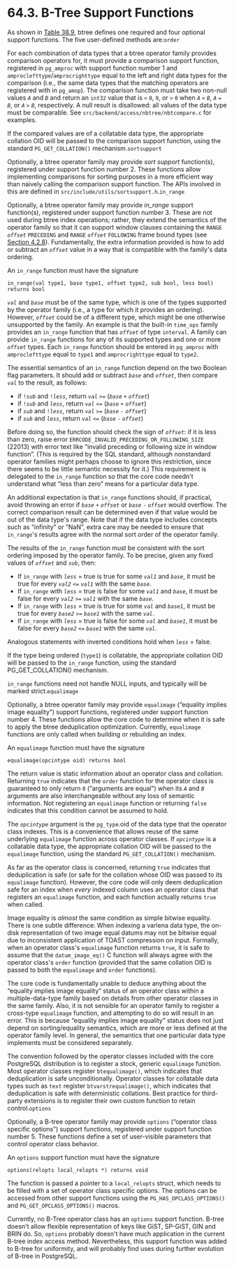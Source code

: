 # 64.3. B-Tree Support Functions

As shown in [Table 38.9](https://www.postgresql.org/docs/14/xindex.html#XINDEX-BTREE-SUPPORT-TABLE), btree defines one required and four optional support functions. The five user-defined methods are:`order`

For each combination of data types that a btree operator family provides comparison operators for, it must provide a comparison support function, registered in `pg_amproc` with support function number 1 and `amproclefttype`/`amprocrighttype` equal to the left and right data types for the comparison \(i.e., the same data types that the matching operators are registered with in `pg_amop`\). The comparison function must take two non-null values _`A`_ and _`B`_ and return an `int32` value that is `<` `0`, `0`, or `>` `0` when _`A`_ `<` _`B`_, _`A`_ `=` _`B`_, or _`A`_ `>` _`B`_, respectively. A null result is disallowed: all values of the data type must be comparable. See `src/backend/access/nbtree/nbtcompare.c` for examples.

If the compared values are of a collatable data type, the appropriate collation OID will be passed to the comparison support function, using the standard `PG_GET_COLLATION()` mechanism.`sortsupport`

Optionally, a btree operator family may provide _sort support_ function\(s\), registered under support function number 2. These functions allow implementing comparisons for sorting purposes in a more efficient way than naively calling the comparison support function. The APIs involved in this are defined in `src/include/utils/sortsupport.h`.`in_range`

Optionally, a btree operator family may provide _in\_range_ support function\(s\), registered under support function number 3. These are not used during btree index operations; rather, they extend the semantics of the operator family so that it can support window clauses containing the `RANGE` _`offset`_ `PRECEDING` and `RANGE` _`offset`_ `FOLLOWING` frame bound types \(see [Section 4.2.8](https://www.postgresql.org/docs/14/sql-expressions.html#SYNTAX-WINDOW-FUNCTIONS)\). Fundamentally, the extra information provided is how to add or subtract an _`offset`_ value in a way that is compatible with the family's data ordering.

An `in_range` function must have the signature

```text
in_range(val type1, base type1, offset type2, sub bool, less bool)
returns bool
```

_`val`_ and _`base`_ must be of the same type, which is one of the types supported by the operator family \(i.e., a type for which it provides an ordering\). However, _`offset`_ could be of a different type, which might be one otherwise unsupported by the family. An example is that the built-in `time_ops` family provides an `in_range` function that has _`offset`_ of type `interval`. A family can provide `in_range` functions for any of its supported types and one or more _`offset`_ types. Each `in_range` function should be entered in `pg_amproc` with `amproclefttype` equal to `type1` and `amprocrighttype` equal to `type2`.

The essential semantics of an `in_range` function depend on the two Boolean flag parameters. It should add or subtract _`base`_ and _`offset`_, then compare _`val`_ to the result, as follows:

* if `!`_`sub`_ and `!`_`less`_, return _`val`_ `>=` \(_`base`_ `+` _`offset`_\)
* if `!`_`sub`_ and _`less`_, return _`val`_ `<=` \(_`base`_ `+` _`offset`_\)
* if _`sub`_ and `!`_`less`_, return _`val`_ `>=` \(_`base`_ `-` _`offset`_\)
* if _`sub`_ and _`less`_, return _`val`_ `<=` \(_`base`_ `-` _`offset`_\)

Before doing so, the function should check the sign of _`offset`_: if it is less than zero, raise error `ERRCODE_INVALID_PRECEDING_OR_FOLLOWING_SIZE` \(22013\) with error text like “invalid preceding or following size in window function”. \(This is required by the SQL standard, although nonstandard operator families might perhaps choose to ignore this restriction, since there seems to be little semantic necessity for it.\) This requirement is delegated to the `in_range` function so that the core code needn't understand what “less than zero” means for a particular data type.

An additional expectation is that `in_range` functions should, if practical, avoid throwing an error if _`base`_ `+` _`offset`_ or _`base`_ `-` _`offset`_ would overflow. The correct comparison result can be determined even if that value would be out of the data type's range. Note that if the data type includes concepts such as “infinity” or “NaN”, extra care may be needed to ensure that `in_range`'s results agree with the normal sort order of the operator family.

The results of the `in_range` function must be consistent with the sort ordering imposed by the operator family. To be precise, given any fixed values of _`offset`_ and _`sub`_, then:

* If `in_range` with _`less`_ = true is true for some _`val1`_ and _`base`_, it must be true for every _`val2`_ `<=` _`val1`_ with the same _`base`_.
* If `in_range` with _`less`_ = true is false for some _`val1`_ and _`base`_, it must be false for every _`val2`_ `>=` _`val1`_ with the same _`base`_.
* If `in_range` with _`less`_ = true is true for some _`val`_ and _`base1`_, it must be true for every _`base2`_ `>=` _`base1`_ with the same _`val`_.
* If `in_range` with _`less`_ = true is false for some _`val`_ and _`base1`_, it must be false for every _`base2`_ `<=` _`base1`_ with the same _`val`_.

Analogous statements with inverted conditions hold when _`less`_ = false.

If the type being ordered \(`type1`\) is collatable, the appropriate collation OID will be passed to the `in_range` function, using the standard PG\_GET\_COLLATION\(\) mechanism.

`in_range` functions need not handle NULL inputs, and typically will be marked strict.`equalimage`

Optionally, a btree operator family may provide `equalimage` \(“equality implies image equality”\) support functions, registered under support function number 4. These functions allow the core code to determine when it is safe to apply the btree deduplication optimization. Currently, `equalimage` functions are only called when building or rebuilding an index.

An `equalimage` function must have the signature

```text
equalimage(opcintype oid) returns bool
```

The return value is static information about an operator class and collation. Returning `true` indicates that the `order` function for the operator class is guaranteed to only return `0` \(“arguments are equal”\) when its _`A`_ and _`B`_ arguments are also interchangeable without any loss of semantic information. Not registering an `equalimage` function or returning `false` indicates that this condition cannot be assumed to hold.

The _`opcintype`_ argument is the `pg_type`.oid of the data type that the operator class indexes. This is a convenience that allows reuse of the same underlying `equalimage` function across operator classes. If _`opcintype`_ is a collatable data type, the appropriate collation OID will be passed to the `equalimage` function, using the standard `PG_GET_COLLATION()` mechanism.

As far as the operator class is concerned, returning `true` indicates that deduplication is safe \(or safe for the collation whose OID was passed to its `equalimage` function\). However, the core code will only deem deduplication safe for an index when _every_ indexed column uses an operator class that registers an `equalimage` function, and each function actually returns `true` when called.

Image equality is _almost_ the same condition as simple bitwise equality. There is one subtle difference: When indexing a varlena data type, the on-disk representation of two image equal datums may not be bitwise equal due to inconsistent application of TOAST compression on input. Formally, when an operator class's `equalimage` function returns `true`, it is safe to assume that the `datum_image_eq()` C function will always agree with the operator class's `order` function \(provided that the same collation OID is passed to both the `equalimage` and `order` functions\).

The core code is fundamentally unable to deduce anything about the “equality implies image equality” status of an operator class within a multiple-data-type family based on details from other operator classes in the same family. Also, it is not sensible for an operator family to register a cross-type `equalimage` function, and attempting to do so will result in an error. This is because “equality implies image equality” status does not just depend on sorting/equality semantics, which are more or less defined at the operator family level. In general, the semantics that one particular data type implements must be considered separately.

The convention followed by the operator classes included with the core PostgreSQL distribution is to register a stock, generic `equalimage` function. Most operator classes register `btequalimage()`, which indicates that deduplication is safe unconditionally. Operator classes for collatable data types such as `text` register `btvarstrequalimage()`, which indicates that deduplication is safe with deterministic collations. Best practice for third-party extensions is to register their own custom function to retain control.`options`

Optionally, a B-tree operator family may provide `options` \(“operator class specific options”\) support functions, registered under support function number 5. These functions define a set of user-visible parameters that control operator class behavior.

An `options` support function must have the signature

```text
options(relopts local_relopts *) returns void
```

The function is passed a pointer to a `local_relopts` struct, which needs to be filled with a set of operator class specific options. The options can be accessed from other support functions using the `PG_HAS_OPCLASS_OPTIONS()` and `PG_GET_OPCLASS_OPTIONS()` macros.

Currently, no B-Tree operator class has an `options` support function. B-tree doesn't allow flexible representation of keys like GiST, SP-GiST, GIN and BRIN do. So, `options` probably doesn't have much application in the current B-tree index access method. Nevertheless, this support function was added to B-tree for uniformity, and will probably find uses during further evolution of B-tree in PostgreSQL.

